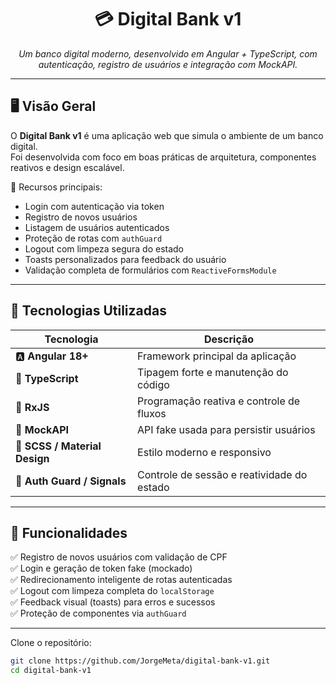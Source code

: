 <h1 align="center">💳 Digital Bank v1</h1>

<p align="center">
  <em>Um banco digital moderno, desenvolvido em Angular + TypeScript, com autenticação, registro de usuários e integração com MockAPI.</em>
</p>

---

## 🖥️ Visão Geral

O **Digital Bank v1** é uma aplicação web que simula o ambiente de um banco digital.  
Foi desenvolvida com foco em boas práticas de arquitetura, componentes reativos e design escalável.  

👤 Recursos principais:
- Login com autenticação via token
- Registro de novos usuários
- Listagem de usuários autenticados
- Proteção de rotas com `authGuard`
- Logout com limpeza segura do estado
- Toasts personalizados para feedback do usuário
- Validação completa de formulários com `ReactiveFormsModule`

---

## 🧠 Tecnologias Utilizadas

| Tecnologia | Descrição |
|-------------|------------|
| 🅰️ **Angular 18+** | Framework principal da aplicação |
| 💪 **TypeScript** | Tipagem forte e manutenção do código |
| 🎯 **RxJS** | Programação reativa e controle de fluxos |
| 🧱 **MockAPI** | API fake usada para persistir usuários |
| 💅 **SCSS / Material Design** | Estilo moderno e responsivo |
| 🔐 **Auth Guard / Signals** | Controle de sessão e reatividade do estado |

---

## 🚀 Funcionalidades

✅ Registro de novos usuários com validação de CPF  
✅ Login e geração de token fake (mockado)  
✅ Redirecionamento inteligente de rotas autenticadas  
✅ Logout com limpeza completa do `localStorage`  
✅ Feedback visual (toasts) para erros e sucessos  
✅ Proteção de componentes via `authGuard`

---

Clone o repositório:

```bash
git clone https://github.com/JorgeMeta/digital-bank-v1.git
cd digital-bank-v1

